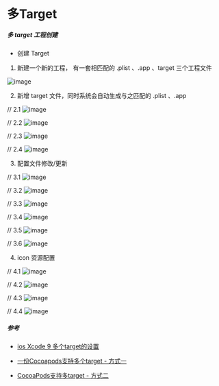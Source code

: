 # 多Target


##### 多 target 工程创建

* 创建 Target

1. 新建一个新的工程， 有一套相匹配的 .plist 、.app 、target 三个工程文件

![image](https://github.com/itwyhuaing/OC-WYH/blob/master/多Target/image/1.png)


2. 新增 target 文件，同时系统会自动生成与之匹配的 .plist 、.app

// 2.1
![image](https://github.com/itwyhuaing/OC-WYH/blob/master/多Target/image/2.png)

// 2.2
![image](https://github.com/itwyhuaing/OC-WYH/blob/master/多Target/image/3.png)

// 2.3
![image](https://github.com/itwyhuaing/OC-WYH/blob/master/多Target/image/4.png)

// 2.4
![image](https://github.com/itwyhuaing/OC-WYH/blob/master/多Target/image/5.png)


3. 配置文件修改/更新

// 3.1
![image](https://github.com/itwyhuaing/OC-WYH/blob/master/多Target/image/6.png)

// 3.2
![image](https://github.com/itwyhuaing/OC-WYH/blob/master/多Target/image/7.png)

// 3.3
![image](https://github.com/itwyhuaing/OC-WYH/blob/master/多Target/image/8.png)

// 3.4
![image](https://github.com/itwyhuaing/OC-WYH/blob/master/多Target/image/9.png)

// 3.5
![image](https://github.com/itwyhuaing/OC-WYH/blob/master/多Target/image/10.png)

// 3.6
![image](https://github.com/itwyhuaing/OC-WYH/blob/master/多Target/image/11.png)


4. icon 资源配置

// 4.1
![image](https://github.com/itwyhuaing/OC-WYH/blob/master/多Target/image/12.png)

// 4.2
![image](https://github.com/itwyhuaing/OC-WYH/blob/master/多Target/image/13.png)

// 4.3
![image](https://github.com/itwyhuaing/OC-WYH/blob/master/多Target/image/14.png)

// 4.4
![image](https://github.com/itwyhuaing/OC-WYH/blob/master/多Target/image/15.png)


##### 参考

* [ios Xcode 9 多个target的设置]( https://blog.csdn.net/ycf03211230/article/details/80506505)

* [一份Cocoapods支持多个target - 方式一](https://www.jianshu.com/p/6c13813b8beb)

* [CocoaPods支持多target - 方式二](https://ackirin.com/2018/10/30/cocoapodszhi-chi-duo-target/)
